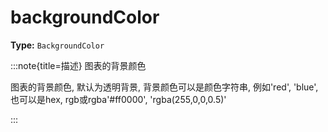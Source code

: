 # backgroundColor

**Type:** `BackgroundColor`

:::note{title=描述}
图表的背景颜色



图表的背景颜色, 默认为透明背景, 背景颜色可以是颜色字符串, 例如'red', 'blue', 也可以是hex, rgb或rgba'#ff0000', 'rgba(255,0,0,0.5)'

:::

